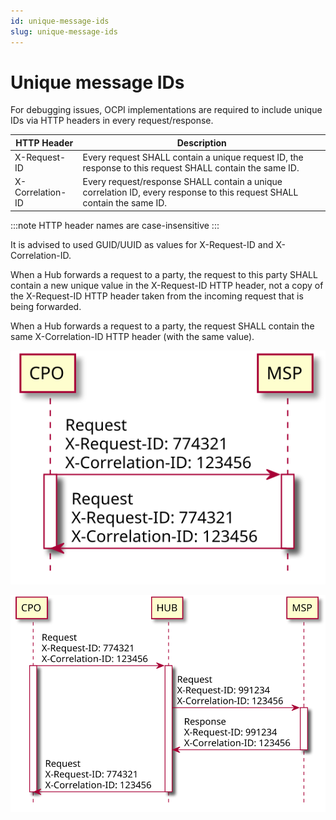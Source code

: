 ```yaml
---
id: unique-message-ids
slug: unique-message-ids
---
```

# Unique message IDs

For debugging issues, OCPI implementations are required to include unique IDs via HTTP headers in every
request/response.

| HTTP Header      | Description                                                                                                             |
|------------------|-------------------------------------------------------------------------------------------------------------------------|
| X-Request-ID     | Every request SHALL contain a unique request ID, the response to this request SHALL contain the same ID.                |
| X-Correlation-ID | Every request/response SHALL contain a unique correlation ID, every response to this request SHALL contain the same ID. |

:::note
HTTP header names are case-insensitive
:::

It is advised to used GUID/UUID as values for X-Request-ID and X-Correlation-ID.

When a Hub forwards a request to a party, the request to this party SHALL contain a new unique value in the X-Request-ID
HTTP header, not a copy of the X-Request-ID HTTP header taken from the incoming request that is being forwarded.

When a Hub forwards a request to a party, the request SHALL contain the same X-Correlation-ID HTTP header (with the same
value).


![Example sequence diagram of the uses of X-Request-ID and X-Correlation-ID in a peer-to-peer topology.](../images/unqiue_ids_pair2pair.svg)



![Example sequence diagram of the uses of X-Request-ID and X-Correlation-ID in a topology with a Hub.](../images/unqiue_ids_via_hub.svg)
